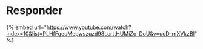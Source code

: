 # Responder

{% embed url="https://www.youtube.com/watch?index=10&list=PLHfFgeuMepwszuzd98LcrttHUMiZo_DoU&v=ucD-mXVkzBI" %}
